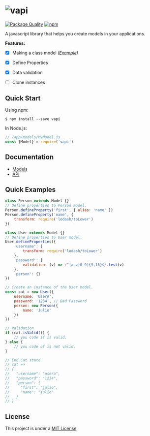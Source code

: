 # ![vapi](https://goo.gl/hhHdbU)

[![Package Quality](http://npm.packagequality.com/shield/vapi.svg)](http://packagequality.com/#?package=vapi)
[![npm](https://img.shields.io/npm/v/vapi.svg)](https://github.com/JonDotsoy/vapi)

A javascript library that helps you create models in your applications.

**Features:**

- [x] Making a class model *([Example](./examples/making_model.js))*
- [x] Define Properties
- [x] Data validation
- [ ] Clone instances


## Quick Start

Using npm:

    $ npm install --save vapi

In Node.js:

```javascript
// /app/models/MyModel.js
const {Model} = require('vapi')
```

## Documentation
- [Models](./docs/Models.md)
- [API](./docs/API.md)

## Quick Examples
```javascript
class Person extends Model {}
// Define properties to Person model.
Person.defineProperty('first', { alias: 'name' })
Person.defineProperty('name', {
    transform: require('lodash/toLower')
})

class User extends Model {}
// Define properties to User model.
User.defineProperties({
    'username': {
        transform: require('lodash/toLower')
    },
    'password': {
        validation: (v) => /^[a-z|0-9]{9,15}$/.test(v)
    },
    'person': {}
})

// Create an instance of the User model.
const cat = new User({
    username: 'UserA',
    password: '1234', // Bad Password
    person: new Person({
        name: 'Julio'
    })
})

// Validation
if (cat.isValid()) {
    // you code if is valid.
} else {
    // you code of is not valid.
}

// End Cat state
// cat => 
// {
//   "username": "usera",
//   "password": "1234",
//   "person": {
//     "first": "julio",
//     "name": "julio"
//   }
// }
```


## License
This project is under a [MIT License](./LICENSE).
